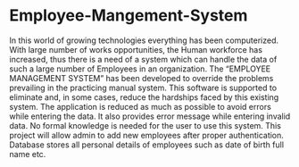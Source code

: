 # Employee-Mangement-System
In this world of growing technologies everything has been computerized. With
large number of works opportunities, the Human workforce has increased,
thus there is a need of a system which can handle the data of such a large
number of Employees in an organization. The “EMPLOYEE MANAGEMENT
SYSTEM” has been developed to override the problems prevailing in the
practicing manual system. This software is supported to eliminate and, in
some cases, reduce the hardships faced by this existing system. The
application is reduced as much as possible to avoid errors while entering the
data. It also provides error message while entering invalid data. No formal
knowledge is needed for the user to use this system. This project will allow
admin to add new employees after proper authentication. Database stores all
personal details of employees such as date of birth full name etc.


